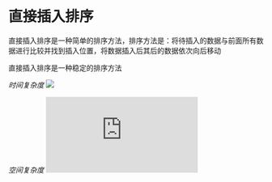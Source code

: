 # 直接插入排序

直接插入排序是一种简单的排序方法，排序方法是：将待插入的数据与前面所有数据进行比较并找到插入位置，将数据插入后其后的数据依次向后移动

直接插入排序是一种稳定的排序方法

*时间复杂度* ![](http://latex.codecogs.com/gif.latex?O(n^2))

*空间复杂度* ![](http://latex.codecogs.com/gif.latex?O(1))
